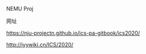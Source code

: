 NEMU Proj



 网址

https://nju-projectn.github.io/ics-pa-gitbook/ics2020/

http://jyywiki.cn/ICS/2020/
